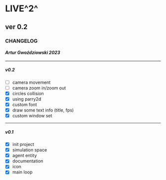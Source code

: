 
# LIVE^2^

## ver 0.2

### CHANGELOG

#### _Artur Gwoździowski 2023_

* * *

##### v0.2
- [ ] camera movement
- [ ] camera zoom in/zoom out
- [x] circles collision
- [x] using parry2d
- [x] custom font
- [x] draw some text info (title, fps)
- [x] custom window set

* * *

##### v0.1

- [x] init project
- [x] simulation space
- [x] agent entity
- [x] documentation
- [x] icon
- [x] main loop
